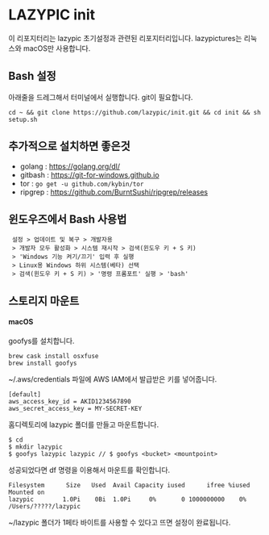 # LAZYPIC init
이 리포지터리는 lazypic 초기설정과 관련된 리포지터리입니다.
lazypictures는 리눅스와 macOS만 사용합니다.

## Bash 설정
아래줄을 드레그해서 터미널에서 실행합니다.
git이 필요합니다.
```
cd ~ && git clone https://github.com/lazypic/init.git && cd init && sh setup.sh
```

## 추가적으로 설치하면 좋은것
- golang : https://golang.org/dl/
- gitbash : https://git-for-windows.github.io
- tor : ```go get -u github.com/kybin/tor```
- ripgrep : https://github.com/BurntSushi/ripgrep/releases

## 윈도우즈에서 Bash 사용법
```
 설정 > 업데이트 및 복구 > 개발자용
 > 개발자 모두 활성화 > 시스템 재시작 > 검색(윈도우 키 + S 키)
 > 'Windows 기능 켜기/끄기' 입력 후 실행
 > Linux용 Windows 하위 시스템(베타) 선택
 > 검색(윈도우 키 + S 키) > '명령 프롬포트' 실행 > 'bash' 
```

## 스토리지 마운트
#### macOS
goofys를 설치합니다.

```
brew cask install osxfuse
brew install goofys
```

~/.aws/credentials 파일에 AWS IAM에서 발급받은 키를 넣어줍니다.
```
[default]
aws_access_key_id = AKID1234567890
aws_secret_access_key = MY-SECRET-KEY
```

홈디렉토리에 lazypic 폴더를 만들고 마운트합니다.
```
$ cd
$ mkdir lazypic
$ goofys lazypic lazypic // $ goofys <bucket> <mountpoint>
```

성공되었다면 df 명령을 이용해서 마운트를 확인합니다.

```
Filesystem      Size   Used  Avail Capacity iused      ifree %iused  Mounted on
lazypic        1.0Pi    0Bi  1.0Pi     0%       0 1000000000    0%   /Users/?????/lazypic
```
~/lazypic 폴더가 1페타 바이트를 사용할 수 있다고 뜨면 설정이 완료됩니다.
